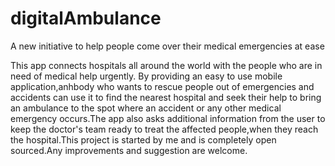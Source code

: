 # digitalAmbulance
A new initiative to help people come over their medical emergencies at ease  

This app connects hospitals all around the world with the people who are in need of medical help urgently.
By providing an easy to use mobile application,anhbody who wants to rescue people out of emergencies and accidents can use it to find the
nearest hospital and seek their help to bring an ambulance to the spot where an accident or any other medical emergency occurs.The app also 
asks additional information from the user to keep the doctor's team ready to treat the affected people,when they reach the hospital.This project
is started by me and is completely open sourced.Any improvements and suggestion are welcome.


